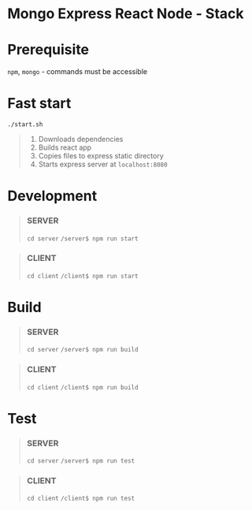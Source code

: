 # Mongo Express React Node - Stack

# Prerequisite
`npm`, `mongo` - commands must be accessible

# Fast start
`./start.sh` 
 > 1. Downloads dependencies 
 > 2. Builds react app
 > 3. Copies files to express static directory 
 > 4. Starts express server at `localhost:8080` 

# Development
> ### SERVER
> `cd server`
> `/server$ npm run start`

> ### CLIENT
> `cd client`
> `/client$ npm run start`

# Build
> ### SERVER
> `cd server`
> `/server$ npm run build`

> ### CLIENT
> `cd client`
> `/client$ npm run build`

# Test
> ### SERVER
> `cd server`
> `/server$ npm run test`

> ### CLIENT
> `cd client`
> `/client$ npm run test`